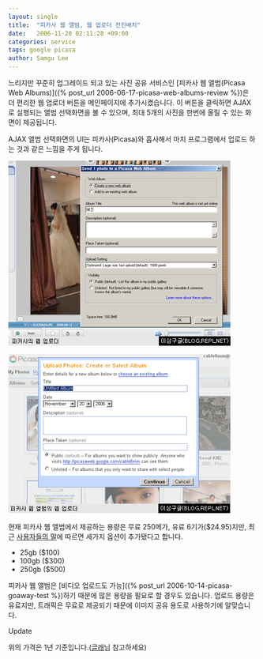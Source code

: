 ```yaml
---
layout: single
title:  "피카사 웹 앨범, 웹 업로더 전진배치"
date:   2006-11-20 02:11:28 +09:00
categories: service
tags: google picasa
author: Samgu Lee
---
```

느리지만 꾸준히 업그레이드 되고 있는 사진 공유 서비스인 [피카사 웹 앨범(Picasa Web Albums)]({% post_url 2006-06-17-picasa-web-albums-review %})은 더 편리한 웹 업로더 버튼을 메인페이지에 추가시켰습니다. 이 버튼을 클릭하면 AJAX로 실행되는 앨범 선택화면을 볼 수 있으며, 최대 5개의 사진을 한번에 올릴 수 있는 화면이 제공됩니다.

AJAX 앨범 선택화면의 UI는 피카사(Picasa)와 흡사해서 마치 프로그램에서 업로드 하는 것과 같은 느낌을 주게 됩니다.

![피카사 웹 업로더](/assets/upload_in_picasa.gif)

![피카사 웹 앨범의 웹 업로더](/assets/upload_in_picasa_albums.gif)

현재 피카사 웹 앨범에서 제공하는 용량은 무료 250메가, 유료 6기가($24.95)지만, 최근 [사용자들의 말](http://blog.outer-court.com/forum/76404.html)에 따르면 세가지 옵션이 추가됐다고 합니다.

- 25gb ($100)
- 100gb ($300)
- 250gb ($500)

피카사 웹 앨범은 [비디오 업로드도 가능]({% post_url 2006-10-14-picasa-goaway-test %})하기 때문에 많은 용량을 필요로 할 경우도 있습니다. 업로드 용량은 유료지만, 트래픽은 무료로 제공되기 때문에 이미지 공유 용도로 사용하기에 알맞습니다.

Update

위의 가격은 1년 기준입니다.([글래](http://glass.tistory.com/)님 참고하세요)
